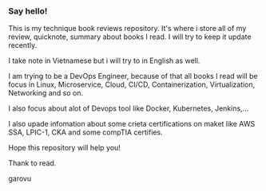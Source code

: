 ### Say hello!
This is my technique book reviews repository. It's where i store all of my review, quicknote, summary about books I read. I will try to keep it update recently.

I take note in Vietnamese but i will try to in English as well.

I am trying to be a DevOps Engineer, because of that all books I read will be focus in Linux, Microservice, Cloud, CI/CD, Containerization, Virtualization, Networking and so on.

I also focus about alot of Devops tool like Docker, Kubernetes, Jenkins,...

I also upade infomation about some crieta certifications on maket like AWS SSA, LPIC-1, CKA and some compTIA certifies.


Hope this repository will help you!

Thank to read.

garovu

